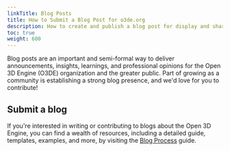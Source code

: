 ```yaml
---
linkTitle: Blog Posts
title: How to Submit a Blog Post for o3de.org
description: How to create and publish a blog post for display and sharing on o3de.org.
toc: true
weight: 600
---
```


Blog posts are an important and semi-formal way to deliver announcements, insights, learnings, and professional opinions for the Open 3D Engine (O3DE) organization and the greater public. Part of growing as a community is establishing a strong blog presence, and we'd love for you to contribute!

## Submit a blog

If you're interested in writing or contributing to blogs about the Open 3D Engine, you can find a wealth of resources, including a detailed guide, templates, examples, and more, by visiting the [Blog Process](https://github.com/o3de/community/tree/main/process-docs-and-markdown/blog-process.md) guide.
